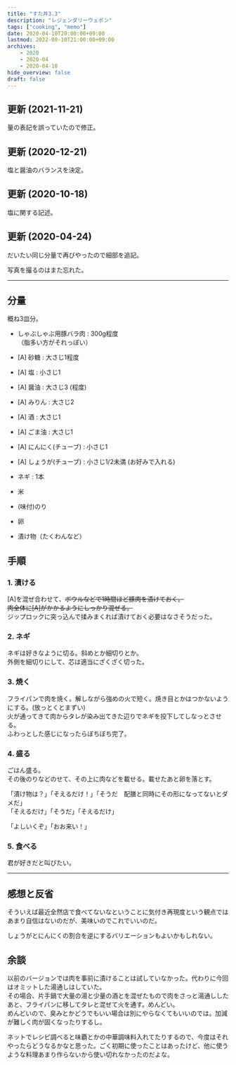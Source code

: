 ```yaml
---
title: "すた丼3.3"
description: "レジェンダリーウェポン"
tags: ["cooking", "memo"]
date: 2020-04-10T20:00:00+09:00
lastmod: 2022-08-10T21:00:00+09:00
archives:
    - 2020
    - 2020-04
    - 2020-04-10
hide_overview: false
draft: false
---
```


## 更新 (2021-11-21)

量の表記を誤っていたので修正。

## 更新 (2020-12-21)

塩と醤油のバランスを決定。

## 更新 (2020-10-18)

塩に関する記述。

## 更新 (2020-04-24)

だいたい同じ分量で再びやったので細部を追記。

写真を撮るのはまた忘れた。

---

## 分量

概ね3皿分。

- しゃぶしゃぶ用豚バラ肉 : 300g程度  
  （脂多い方がそれっぽい）

- [A] 砂糖 : 大さじ1程度

- [A] 塩 : 小さじ1

- [A] 醤油 : 大さじ3 (程度)

- [A] みりん : 大さじ2

- [A] 酒 : 大さじ1

- [A] ごま油 : 大さじ1

- [A] にんにく(チューブ) : 小さじ1

- [A] しょうが(チューブ) : 小さじ1/2未満 (お好みで入れる)

- ネギ : 1本

- 米

- (味付)のり

- 卵

- 漬け物（たくわんなど）

## 手順

### 1. 漬ける

[A]を混ぜ合わせて、~~ボウルなどで1時間ほど豚肉を漬けておく。~~  
~~肉全体に[A]がかかるようにしっかり混ぜる。~~  
ジップロックに突っ込んで揉みまくれば漬けておく必要はなさそうだった。

### 2. ネギ

ネギは好きなように切る。斜めとか細切りとか。  
外側を細切りにして、芯は適当にざくざく切った。

### 3. 焼く

フライパンで肉を焼く。解しながら強めの火で短く。焼き目とかはつかないようにする。(放っとくとまずい)  
火が通ってきて肉からタレが染み出てきた辺りでネギを投下してしなっとさせる。  
ふわっとした感じになったらぼちぼち完了。

### 4. 盛る

ごはん盛る。  
その後のりなどのせて、その上に肉などを載せる。載せたあと卵を落とす。

「漬け物は？」「そえるだけ！」「そうだ　配膳と同時にその形になってないとダメだ」  
「そえるだけ」「そうだ」「そえるだけ」

「よしいくぞ」「おお来い！」

### 5. 食べる

君が好きだと叫びたい。

---

## 感想と反省

そういえば最近全然店で食べてないなということに気付き再現度という観点ではあまり自信はないのだが、美味いのでこれでいいのだ。

しょうがとにんにくの割合を逆にするバリエーションもよいかもしれない。

## 余談

以前のバージョンでは肉を事前に漬けることは試していなかった。代わりに今回はオミットした湯通しはしていた。  
その場合、片手鍋で大量の湯と少量の酒とを混ぜたもので肉をさっと湯通ししたあと、フライパンに移してタレと混ぜて火を通す。めんどい。  
めんどいので、臭みとかどうでもいい場合は別にやらなくてもいいのでは。加減が難しく肉が固くなったりするし。

ネットでレシピ調べると味覇とかの中華調味料入れてたりするので、今度はそれやったらどうなるかなと思った。ごく初期に使ったことはあったけど、他に使うような料理あまり作らないから使い切れなかったのだよな。
